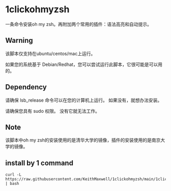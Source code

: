 # 1clickohmyzsh

一条命令安装oh my zsh。再附加两个常用的插件：语法高亮和自动提示。

## Warning

该脚本仅支持在ubuntu/centos/mac上运行。

如果您的系统基于 Debian/Redhat，您可以尝试运行此脚本，它很可能是可以用的。

## Dependency

请确保 lsb_release 命令可以在您的计算机上运行。 如果没有，就想办法安装。

请确保您具有 sudo 权限。 没有它就无法工作。

## Note

该脚本中oh my zsh的安装使用的是清华大学的镜像，插件的安装使用的是南京大学的镜像。

## install by 1 command

```shell
curl -L https://raw.githubusercontent.com/KeithMaxwell/1clickohmyzsh/main/1click_install.sh | bash
```

